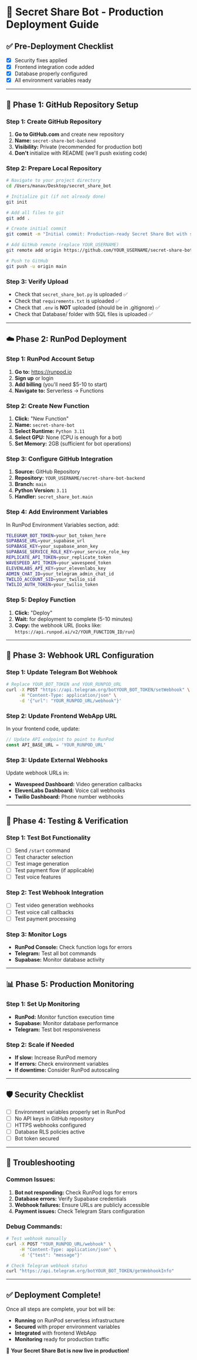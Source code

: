 # 🚀 Secret Share Bot - Production Deployment Guide

## ✅ **Pre-Deployment Checklist**
- [x] Security fixes applied
- [x] Frontend integration code added
- [x] Database properly configured
- [x] All environment variables ready

---

## 📁 **Phase 1: GitHub Repository Setup**

### **Step 1: Create GitHub Repository**
1. **Go to GitHub.com** and create new repository
2. **Name:** `secret-share-bot-backend` 
3. **Visibility:** Private (recommended for production bot)
4. **Don't** initialize with README (we'll push existing code)

### **Step 2: Prepare Local Repository**
```bash
# Navigate to your project directory
cd /Users/manav/Desktop/secret_share_bot

# Initialize git (if not already done)
git init

# Add all files to git
git add .

# Create initial commit
git commit -m "Initial commit: Production-ready Secret Share Bot with security fixes and frontend integration"

# Add GitHub remote (replace YOUR_USERNAME)
git remote add origin https://github.com/YOUR_USERNAME/secret-share-bot-backend.git

# Push to GitHub
git push -u origin main
```

### **Step 3: Verify Upload**
- Check that `secret_share_bot.py` is uploaded ✅
- Check that `requirements.txt` is uploaded ✅  
- Check that `.env` is **NOT** uploaded (should be in .gitignore) ✅
- Check that Database/ folder with SQL files is uploaded ✅

---

## ☁️ **Phase 2: RunPod Deployment**

### **Step 1: RunPod Account Setup**
1. **Go to:** https://runpod.io
2. **Sign up** or login
3. **Add billing** (you'll need $5-10 to start)
4. **Navigate to:** Serverless → Functions

### **Step 2: Create New Function**
1. **Click:** "New Function"
2. **Name:** `secret-share-bot`
3. **Select Runtime:** `Python 3.11`
4. **Select GPU:** None (CPU is enough for a bot)
5. **Set Memory:** 2GB (sufficient for bot operations)

### **Step 3: Configure GitHub Integration**
1. **Source:** GitHub Repository
2. **Repository:** `YOUR_USERNAME/secret-share-bot-backend`
3. **Branch:** `main`
4. **Python Version:** `3.11`
5. **Handler:** `secret_share_bot.main`

### **Step 4: Add Environment Variables**
In RunPod Environment Variables section, add:
```bash
TELEGRAM_BOT_TOKEN=your_bot_token_here
SUPABASE_URL=your_supabase_url
SUPABASE_KEY=your_supabase_anon_key
SUPABASE_SERVICE_ROLE_KEY=your_service_role_key
REPLICATE_API_TOKEN=your_replicate_token
WAVESPEED_API_TOKEN=your_wavespeed_token
ELEVENLABS_API_KEY=your_elevenlabs_key
ADMIN_CHAT_ID=your_telegram_admin_chat_id
TWILIO_ACCOUNT_SID=your_twilio_sid
TWILIO_AUTH_TOKEN=your_twilio_token
```

### **Step 5: Deploy Function**
1. **Click:** "Deploy"
2. **Wait:** for deployment to complete (5-10 minutes)
3. **Copy:** the webhook URL (looks like: `https://api.runpod.ai/v2/YOUR_FUNCTION_ID/run`)

---

## 🔗 **Phase 3: Webhook URL Configuration**

### **Step 1: Update Telegram Bot Webhook**
```bash
# Replace YOUR_BOT_TOKEN and YOUR_RUNPOD_URL
curl -X POST "https://api.telegram.org/botYOUR_BOT_TOKEN/setWebhook" \
     -H "Content-Type: application/json" \
     -d '{"url": "YOUR_RUNPOD_URL/webhook"}'
```

### **Step 2: Update Frontend WebApp URL** 
In your frontend code, update:
```javascript
// Update API endpoint to point to RunPod
const API_BASE_URL = 'YOUR_RUNPOD_URL'
```

### **Step 3: Update External Webhooks**
Update webhook URLs in:
- **Wavespeed Dashboard:** Video generation callbacks
- **ElevenLabs Dashboard:** Voice call webhooks
- **Twilio Dashboard:** Phone number webhooks

---

## 🧪 **Phase 4: Testing & Verification**

### **Step 1: Test Bot Functionality**
- [ ] Send `/start` command
- [ ] Test character selection
- [ ] Test image generation
- [ ] Test payment flow (if applicable)
- [ ] Test voice features

### **Step 2: Test Webhook Integration**
- [ ] Test video generation webhooks
- [ ] Test voice call callbacks
- [ ] Test payment processing

### **Step 3: Monitor Logs**
- **RunPod Console:** Check function logs for errors
- **Telegram:** Test all bot commands
- **Supabase:** Monitor database activity

---

## 📊 **Phase 5: Production Monitoring**

### **Step 1: Set Up Monitoring**
- **RunPod:** Monitor function execution time
- **Supabase:** Monitor database performance
- **Telegram:** Test bot responsiveness

### **Step 2: Scale if Needed**
- **If slow:** Increase RunPod memory
- **If errors:** Check environment variables
- **If downtime:** Consider RunPod autoscaling

---

## 🛡️ **Security Checklist**

- [ ] Environment variables properly set in RunPod
- [ ] No API keys in GitHub repository
- [ ] HTTPS webhooks configured
- [ ] Database RLS policies active
- [ ] Bot token secured

---

## 🔧 **Troubleshooting**

### **Common Issues:**
1. **Bot not responding:** Check RunPod logs for errors
2. **Database errors:** Verify Supabase credentials
3. **Webhook failures:** Ensure URLs are publicly accessible
4. **Payment issues:** Check Telegram Stars configuration

### **Debug Commands:**
```bash
# Test webhook manually
curl -X POST "YOUR_RUNPOD_URL/webhook" \
     -H "Content-Type: application/json" \
     -d '{"test": "message"}'

# Check Telegram webhook status
curl "https://api.telegram.org/botYOUR_BOT_TOKEN/getWebhookInfo"
```

---

## ✅ **Deployment Complete!**

Once all steps are complete, your bot will be:
- **Running** on RunPod serverless infrastructure
- **Secured** with proper environment variables
- **Integrated** with frontend WebApp
- **Monitoring** ready for production traffic

🎉 **Your Secret Share Bot is now live in production!** 